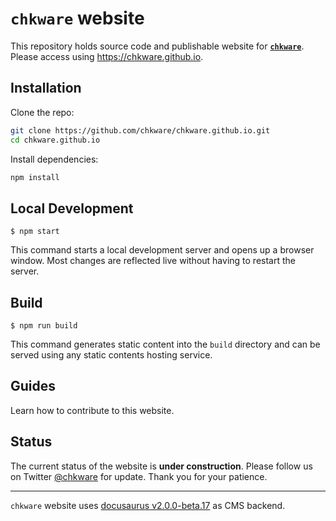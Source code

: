 # `chkware` website

This repository holds source code and publishable website for [**`chkware`**](https://github.com/chkware/cli#readme). Please access using https://chkware.github.io.

## Installation

Clone the repo:

```sh
git clone https://github.com/chkware/chkware.github.io.git
cd chkware.github.io
```

Install dependencies:

```sh
npm install
```

## Local Development

```
$ npm start
```

This command starts a local development server and opens up a browser window. Most changes are reflected live without having to restart the server.

## Build

```
$ npm run build
```

This command generates static content into the `build` directory and can be served using any static contents hosting service.

## Guides

Learn how to contribute to this website.

## Status

The current status of the website is **under construction**. Please follow us on Twitter [@chkware](https://twitter.com/chkware) for update. Thank you for your patience.

---

`chkware` website uses [docusaurus v2.0.0-beta.17](https://github.com/facebook/docusaurus/releases/tag/v2.0.0-beta.17) as CMS backend.

